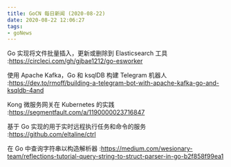 ```yaml
---
title: GoCN 每日新闻 (2020-08-22)
date: 2020-08-22 12:06:27
tags:
- goNews
---
```

Go 实现将文件批量插入，更新或删除到 Elasticsearch 工具 :https://circleci.com/gh/gjbae1212/go-esworker

使用 Apache Kafka，Go 和 ksqlDB 构建 Telegram 机器人 :https://dev.to/rmoff/building-a-telegram-bot-with-apache-kafka-go-and-ksqldb-4and

Kong 微服务网关在 Kubernetes 的实践 :https://segmentfault.com/a/1190000023716847

基于 Go 实现的用于实时远程执行任务和命令的服务 :https://github.com/eltaline/ctrl

在 Go 中查询字符串以构造解析器 :https://medium.com/wesionary-team/reflections-tutorial-query-string-to-struct-parser-in-go-b2f858f99ea1

